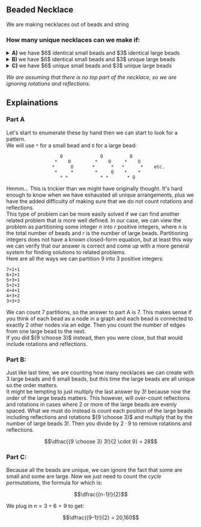 ## Beaded Necklace
We are making necklaces out of beads and string
### How many unique necklaces can we make if:
<details><summary><b>A) </b>we have $6$ identical small beads and $3$ identical large beads</summary>7</details>
<details><summary><b>B) </b>we have $6$ identical small beads and $3$ unique large beads</summary>28</details>
<details><summary><b>C) </b>we have $6$ unique small beads and $3$ unique large beads</summary>20,160</details>

*We are assuming that there is no *top* part of the necklace, so we are ignoring rotations and reflections.*  
## Explainations

### Part A
Let's start to enumerate these by hand then we can start to look for a pattern.  
We will use `*` for a small bead and `O` for a large bead:  
```
                    O              O          O
                  *    O         *    O     *    O
                 *      O       *      *   *      *    etc.
                  *     *        *     O    *    *
                    * *            * *       * O
```
Hmmm... This is trickier than we might have originally thought.  It's hard enough to know when we have exhausted all unique arrangements, plus we have the added difficulty of making sure that we do not count rotations and reflections.  
This type of problem can be more easily solved if we can find another related problem that is more well defined.  In our case, we can view the problem as partitioning some integer $n$ into $r$ positive integers, where $n$ is the total number of beads and $r$ is the number of large beads.  Partitioning integers does not have a known closed-form equation, but at least this way we can verify that our answer is correct and come up with a more general system for finding solutions to related problems.  
Here are all the ways we can partition $9$ into $3$ positive integers:
```
7+1+1
6+2+1
5+3+1
5+2+2
4+4+1
4+3+2
3+3+3
```
We can count $7$ partitions, so the answer to part A is $7$.  This makes sense if you think of each bead as a node in a graph and each bead is connected to exactly $2$ other nodes via an edge.  Then you count the number of edges from one large bead to the next.  
If you did ${9 \choose 3}$ instead, then you were close, but that would include rotations and reflections.

### Part B:
Just like last time, we are counting how many necklaces we can create with $3$ large beads and $6$ small beads, but this time the large beads are all unique so the order matters.  
It might be tempting to just multiply the last answer by $3!$ because now the order of the large beads matters.  This however, will over-count reflections and rotations in cases where $2$ or more of the large beads are evenly spaced.  What we must do instead is count each position of the large beads including reflections and rotations ${9 \choose 3}$ and multiply that by the number of large beads $3!$.  Then you divide by $2 \cdot 9$ to remove rotations and reflections.  
```math
\dfrac{{9 \choose 3} 3!}{2 \cdot 9} = 28
```
### Part C:
Because all the beads are unique, we can ignore the fact that some are small and some are large.  Now we just need to count the *cycle permutation*s, the formula for which is:
```math
\dfrac{(n-1)!}{2}
```
We plug in $n=3+6 = 9$ to get:
```math
\dfrac{(9-1)!}{2} = 20,160
```
